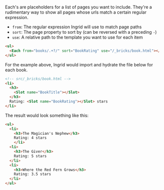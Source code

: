 Each's are placeholders for a list of pages you want to include. They're a rudimentary way to show all pages whose urls match a certain regular expression.

- `from`: The regular expression Ingrid will use to match page paths
- `sort`: The page property to sort by (can be reversed with a preceding `-`)
- `use`: A relative path to the template you want to use for each item

```html
<ul>
  <Each from="books/.+?/" sort="BookRating" use="/_bricks/book.html"></Each>
</ul>
```

For the example above, Ingrid would import and hydrate the file below for each book.

```html
<!-- src/_bricks/book.html -->
<li>
  <h3>
    <Slot name="BookTitle"></Slot>
  </h3>
  Rating: <Slot name="BookRating"></Slot> stars
</li>
```

The result would look something like this:

```html
<ul>
  <li>
    <h3>The Magician's Nephew</h3>
    Rating: 4 stars
    </li>
  <li>
    <h3>The Giver</h3>
    Rating: 5 stars
  </li>
  <li>
    <h3>Where the Red Fern Grows</h3>
    Rating: 3.5 stars
  </li>
</ul>
```